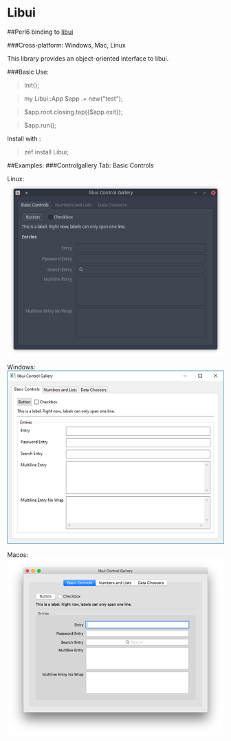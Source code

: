 # Libui

##Perl6 binding to [libui](https://github.com/andlabs/libui)

###Cross-platform: Windows, Mac, Linux

This library provides an object-oriented interface to libui.

###Basic Use:

> Init();

> my Libui::App $app .= new("test");

> $app.root.closing.tap({$app.exit});

> $app.run();

Install with :
> zef install Libui;

##Examples:
###Controlgallery Tab: Basic Controls

Linux:
![controlgallery](./examples/controlgallery-linux.png)

Windows:
![controlgallery](./examples/controlgallery-windows.png)

Macos:
![controlgallery](./examples/controlgallery-macos.png)
